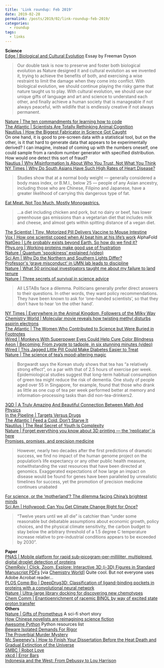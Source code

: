 ```yaml
---
title: 'Link roundup: Feb 2019'
date: 2019-02-28
permalink: /posts/2019/02/link-roundup-feb-2019/
categories:
  - roundup
tags:
  - links
---
```


**Science**  
[Edge \| Biological and Cultural Evolution](https://www.edge.org/conversation/freeman_dyson-biological-and-cultural-evolution) Essay by Freeman Dyson  
>Our double task is now to preserve and foster both biological evolution as Nature designed it and cultural evolution as we invented it, trying to achieve the benefits of both, and exercising a wise restraint to limit the damage when they come into conflict. With biological evolution, we should continue playing the risky game that nature taught us to play. With cultural evolution, we should use our unique gifts of language and art and science to understand each other, and finally achieve a human society that is manageable if not always peaceful, with wildlife that is endlessly creative if not always permanent.
  
[Nature \| The ten commandments for learning how to code](https://www.nature.com/articles/d41586-019-00653-5)  
[The Atlantic \| Scientists Are Totally Rethinking Animal Cognition](https://www.theatlantic.com/magazine/archive/2019/03/what-the-crow-knows/580726/)  
[Nautilus \| How the Biggest Fabricator in Science Got Caught](http://nautil.us/issue/24/Error/how-the-biggest-fabricator-in-science-got-caught)  
On one hand, it is good to pre-screen data with a statistical tool, but on the other, is it that hard to generate data that appears to be experimentally derived? I can imagine, instead of coming up with the numbers oneself, one could sample from a random number generator with specified distribution. How would one detect this sort of fraud?  
[Nautius \| Why Misinformation Is About Who You Trust, Not What You Think](http://nautil.us/issue/69/patterns/why-misinformation-is-about-who-you-trust-not-what-you-think)  
[NY Times \| Why Do South Asians Have Such High Rates of Heart Disease?](https://www.nytimes.com/2019/02/12/well/live/why-do-south-asians-have-such-high-rates-of-heart-disease.html)  
>Studies show that at a normal body weight — generally considered a body mass index, or B.M.I., below 25 — people of any Asian ancestry, including those who are Chinese, Filipino and Japanese, have a greater likelihood of carrying this dangerous type of fat.
  
[Eat Meat. Not Too Much. Mostly Monogastrics.](https://thebreakthrough.org/issues/food/eat-meat-not-too-much)  
>...a diet including chicken and pork, but no dairy or beef, has lower greenhouse gas emissions than a vegetarian diet that includes milk and cheese, and almost gets within spitting distance of a vegan diet.
  
[The Scientist \| Tiny, Motorized Pill Delivers Vaccine to Mouse Intestine](https://www.the-scientist.com/news-opinion/tiny--motorized-pill-delivers-vaccine-to-mouse-intestine-65482)  
[Vox \| How one scientist coped when AI beat him at his life’s work](https://www.vox.com/future-perfect/2019/2/15/18226493/deepmind-alphafold-artificial-intelligence-protein-folding) AlphaFold    
[NatGeo \| Life probably exists beyond Earth. So how do we find it?](https://www.nationalgeographic.com/magazine/2019/03/extraterrestrial-life-probably-exists-how-do-we-search-for-aliens/)  
[Phys.org \| Working proteins make good use of frustration](https://phys.org/news/2019-02-proteins-good-frustration.html)  
[Nature \| Quantum 'spookiness' explained (video)](https://www.nature.com/articles/d41586-019-00312-9)  
[Sci Am \| Why Do the Northern and Southern Lights Differ?](https://www.scientificamerican.com/article/why-do-the-northern-and-southern-lights-differ/)  
[Professor's ‘grave misconduct’ in UMN lab leads to discipline](https://www.mndaily.com/article/2019/02/n-professors-grave-misconduct-in-umn-lab-leads-to-discipline)  
[Nature \| What 50 principal investigators taught me about my failure to land tenure](https://www.nature.com/articles/d41586-019-00560-9)  
[Nature \| Three secrets of survival in science advice](https://www.nature.com/articles/d41586-019-00518-x)  
>All LSTABs face a dilemma. Politicians generally prefer direct answers to their questions. In other words, they want policy recommendations. They have been known to ask for ‘one-handed scientists’, so that they don’t have to hear ‘on the other hand’. 
  
[NY Times \| Everywhere in the Animal Kingdom, Followers of the Milky Way](https://www.nytimes.com/2019/02/11/science/milk-animals-evolution.html)  
[Chemistry World \| Molecular movie reveals how twisting methyl disturbs aspirin electrons](https://www.chemistryworld.com/news/molecular-movie-reveals-how-twisting-methyl-disturbs-aspirin-electrons/3010106.article)  
[The Atlantic \| The Women Who Contributed to Science but Were Buried in Footnotes](https://www.theatlantic.com/science/archive/2019/02/womens-history-in-science-hidden-footnotes/582472/)  
[Wired \| Monkeys With Superpower Eyes Could Help Cure Color Blindness](https://www.wired.com/story/monkeys-with-superpower-eyes-could-help-cure-color-blindness/)  
[Aeon \| Becoming: From zygote to tadpole, in six stunning minutes (video)](https://youtu.be/7Q9VyHJ1l2Q)  
[Wired \| This Jagged Little Pill Could Make Diabetes Easier to Treat](https://www.wired.com/story/needle-carrying-pill-to-replace-injections-for-diabetes/)    
[Nature \| The science of tea’s mood-altering magic](https://www.nature.com/articles/d41586-019-00398-1)  
>Borgwardt says the Korean study shows that tea has “a relatively strong effect”, on a par with that of 2.5 hours of exercise per week. Epidemiological studies suggest that long-term habitual consumption of green tea might reduce the risk of dementia. One study of people aged over 55 in Singapore, for example, found that those who drank as little as one cup of tea per week performed better at memory and information-processing tasks than did non-tea-drinkers2.
  
[3QD \| A Truly Amazing And Beautiful Connection Between Math And Physics](https://www.3quarksdaily.com/3quarksdaily/2019/02/a-truly-amazing-and-beautiful-connection-between-math-and-physics.html)  
[In the Pipeline \| Targets Versus Drugs](https://blogs.sciencemag.org/pipeline/archives/2019/02/05/targets-versus-drugs)  
[The Atlantic \| Feed a Cold, Don’t Starve It](https://www.theatlantic.com/science/archive/2016/09/glucose-inflammation/498965/)  
[Nautilus \| The Real Secret of Youth Is Complexity](http://nautil.us/issue/68/context/the-real-secret-of-youth-is-complexity-rp)  
[Nature \| Forget everything you know about 3D printing — the ‘replicator’ is here](https://www.nature.com/articles/d41586-018-07798-9)  
[Promises, promises, and precision medicine](https://www.jci.org/articles/view/126119)  
>However, nearly two decades after the first predictions of dramatic success, we find no impact of the human genome project on the population’s life expectancy or any other public health measure, notwithstanding the vast resources that have been directed at genomics. Exaggerated expectations of how large an impact on disease would be found for genes have been paralleled by unrealistic timelines for success, yet the promotion of precision medicine continues unabated
  
[For science, or the ‘motherland’? The dilemma facing China’s brightest minds](https://supchina.com/2019/01/30/for-science-or-the-motherland-chinas-brightest-minds/)  
[Sci Am \| Hollywood: Can You Get Climate Change Right for Once?](https://blogs.scientificamerican.com/hot-planet/hollywood-can-you-get-climate-change-right-for-once/)  
> “Twelve years until we all die” is catchier than “under some reasonable but debatable assumptions about economic growth, policy choices, and the physical climate sensitivity, the carbon budget to stay below the arbitrary threshold of a 1.5 degree C temperature increase relative to pre-industrial conditions appears to be exceeded by 2030”.
  
**Paper**  
[PNAS \| Mobile platform for rapid sub–picogram-per-milliliter, multiplexed, digital droplet detection of proteins](https://www.pnas.org/content/early/2019/02/13/1814110116)  
[ChemRxiv \| Click, Zoom, Explore: Interactive 3D (i-3D) Figures in Standard Manuscript PDFs](https://chemrxiv.org/articles/Click_Zoom_Explore_Interactive_3D_i-3D_Figures_in_Standard_Manuscript_PDFs/7701695/1) [via [Chemistry World](https://www.chemistryworld.com/news/pdfs-dragged-into-digital-age-with-3d-interactive-chemical-structures/3010126.article)] Quite cool. But not everyone uses Adobe Acrobat reader...  
[PLOS Comp Bio \| DeepDrug3D: Classification of ligand-binding pockets in proteins with a convolutional neural network](https://journals.plos.org/ploscompbiol/article?id=10.1371/journal.pcbi.1006718)  
[Nature \| Ultra-large library docking for discovering new chemotypes](https://www.nature.com/articles/s41586-019-0917-9)   
[Chem Comm \| Enantioenrichment of racemic BINOL by way of excited state proton transfer](https://pubs.rsc.org/en/Content/ArticleLanding/2019/CC/C8CC07949H#!divAbstract)  
**Others**  
[Nature \| Gifts of Prometheus](https://www.nature.com/articles/d41586-019-00618-8) A sci-fi short story  
[How Chinese novelists are reimagining science fiction](https://www.newstatesman.com/chinese-science-fiction-dystopia-liu-cixin-triology)  
[Awesome Python](https://github.com/vinta/awesome-python) Python resources list  
[Beware Isolated Demands For Rigor](https://slatestarcodex.com/2014/08/14/beware-isolated-demands-for-rigor/)  
[The Proverbial Murder Mystery](https://slatestarcodex.com/2019/02/13/the-proverbial-murder-mystery/)  
[Mc Sweeney's \| How to Finish Your Dissertation Before the Heat Death and Gradual Extinction of the Universe](https://www.mcsweeneys.net/articles/how-to-finish-your-dissertation-before-the-heat-death-and-gradual-extinction-of-the-universe)  
[SMBC \| Robot Love](https://www.smbc-comics.com/comic/robot-love-2)  
[xkcd \| Error Bars](https://xkcd.com/2110/)  
[Indonesia and the West: From Debussy to Lou Harrison](https://theamericanscholar.org/indonesia-and-the-west/#.XFzducYRWV6)  



